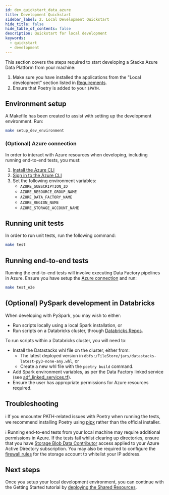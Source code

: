 ```yaml
---
id: dev_quickstart_data_azure
title: Development Quickstart
sidebar_label: 2. Local Development Quickstart
hide_title: false
hide_table_of_contents: false
description: Quickstart for local development
keywords:
  - quickstart
  - development
---
```


This section covers the steps required to start developing a Stacks Azure Data Platform from your machine:

1. Make sure you have installed the applications from the "Local development" section listed in
[Requirements](../requirements_data_azure.md).
2. Ensure that Poetry is added to your `$PATH`.

## Environment setup

A Makefile has been created to assist with setting up the development environment. Run:

```bash
make setup_dev_environment
```

### (Optional) Azure connection

In order to interact with Azure resources when developing, including running end-to-end tests, you must:

1. [Install the Azure CLI](https://learn.microsoft.com/en-us/cli/azure/install-azure-cli)
2. [Sign in to the Azure CLI](https://learn.microsoft.com/en-us/cli/azure/authenticate-azure-cli)
3. Set the following environment variables:
    - `AZURE_SUBSCRIPTION_ID`
    - `AZURE_RESOURCE_GROUP_NAME`
    - `AZURE_DATA_FACTORY_NAME`
    - `AZURE_REGION_NAME`
    - `AZURE_STORAGE_ACCOUNT_NAME`


## Running unit tests

In order to run unit tests, run the following command:

```bash
make test
```

## Running end-to-end tests

Running the end-to-end tests will involve executing Data Factory pipelines in Azure. Ensure you have setup the [Azure connection](#optional-azure-connection) and run:

```bash
make test_e2e
```

## (Optional) PySpark development in Databricks

When developing with PySpark, you may wish to either:

* Run scripts locally using a local Spark installation, or
* Run scripts on a Databricks cluster, through [Databricks Repos](https://learn.microsoft.com/en-us/azure/databricks/repos/).

To run scripts within a Databricks cluster, you will need to:

- Install the Datastacks whl file on the cluster, either from:
    - The latest deployed version in `dbfs:/FileStore/jars/datastacks-latest-py3-none-any.whl`, or
    - Create a new whl file with the `poetry build` command.
- Add Spark environment variables, as per the Data Factory linked service (see [adf_linked_services.tf](https://github.com/Ensono/stacks-azure-data/blob/main/de_workloads/shared_resources/data_factory/adf_linked_services.tf)).
- Ensure the user has appropriate permissions for Azure resources required.

## Troubleshooting

ℹ️ If you encounter PATH-related issues with Poetry when running the tests, we recommend installing Poetry using
[pipx](https://python-poetry.org/docs/#installing-with-pipx) rather than the official installer.

ℹ️ Running end-to-end tests from your local machine may require additional permissions in Azure. If the tests fail whilst clearing up directories, ensure that you have [Storage Blob Data Contributor](https://learn.microsoft.com/en-us/azure/role-based-access-control/built-in-roles#storage-blob-data-contributor) access applied to your Azure Active Directory subscription. You may also be required to configure the [firewall rules](https://learn.microsoft.com/en-us/azure/storage/common/storage-network-security) for the storage account to whitelist your IP address.

## Next steps

Once you setup your local development environment, you can continue with the Getting Started tutorial by [deploying the Shared Resources](shared_resources_deployment_azure.md).
